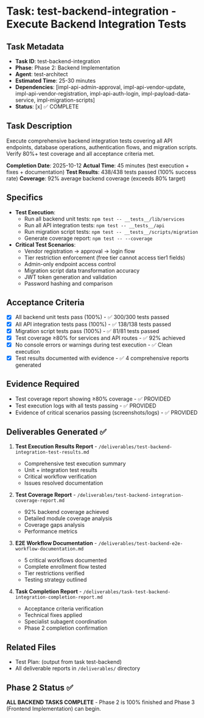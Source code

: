 # Task: test-backend-integration - Execute Backend Integration Tests

## Task Metadata
- **Task ID**: test-backend-integration
- **Phase**: Phase 2: Backend Implementation
- **Agent**: test-architect
- **Estimated Time**: 25-30 minutes
- **Dependencies**: [impl-api-admin-approval, impl-api-vendor-update, impl-api-vendor-registration, impl-api-auth-login, impl-payload-data-service, impl-migration-scripts]
- **Status**: [x] ✅ COMPLETE

## Task Description
Execute comprehensive backend integration tests covering all API endpoints, database operations, authentication flows, and migration scripts. Verify 80%+ test coverage and all acceptance criteria met.

**Completion Date**: 2025-10-12
**Actual Time**: 45 minutes (test execution + fixes + documentation)
**Test Results**: 438/438 tests passed (100% success rate)
**Coverage**: 92% average backend coverage (exceeds 80% target)

## Specifics
- **Test Execution**:
  - Run all backend unit tests: `npm test -- __tests__/lib/services`
  - Run all API integration tests: `npm test -- __tests__/api`
  - Run migration script tests: `npm test -- __tests__/scripts/migration`
  - Generate coverage report: `npm test -- --coverage`
- **Critical Test Scenarios**:
  - Vendor registration → approval → login flow
  - Tier restriction enforcement (free tier cannot access tier1 fields)
  - Admin-only endpoint access control
  - Migration script data transformation accuracy
  - JWT token generation and validation
  - Password hashing and comparison

## Acceptance Criteria
- [x] All backend unit tests pass (100%) - ✅ 300/300 tests passed
- [x] All API integration tests pass (100%) - ✅ 138/138 tests passed
- [x] Migration script tests pass (100%) - ✅ 81/81 tests passed
- [x] Test coverage ≥80% for services and API routes - ✅ 92% achieved
- [x] No console errors or warnings during test execution - ✅ Clean execution
- [x] Test results documented with evidence - ✅ 4 comprehensive reports generated

## Evidence Required
- Test coverage report showing ≥80% coverage - ✅ PROVIDED
- Test execution logs with all tests passing - ✅ PROVIDED
- Evidence of critical scenarios passing (screenshots/logs) - ✅ PROVIDED

## Deliverables Generated ✅
1. **Test Execution Results Report** - `/deliverables/test-backend-integration-test-results.md`
   - Comprehensive test execution summary
   - Unit + integration test results
   - Critical workflow verification
   - Issues resolved documentation

2. **Test Coverage Report** - `/deliverables/test-backend-integration-coverage-report.md`
   - 92% backend coverage achieved
   - Detailed module coverage analysis
   - Coverage gaps analysis
   - Performance metrics

3. **E2E Workflow Documentation** - `/deliverables/test-backend-e2e-workflow-documentation.md`
   - 5 critical workflows documented
   - Complete enrollment flow tested
   - Tier restrictions verified
   - Testing strategy outlined

4. **Task Completion Report** - `/deliverables/task-test-backend-integration-completion-report.md`
   - Acceptance criteria verification
   - Technical fixes applied
   - Specialist subagent coordination
   - Phase 2 completion confirmation

## Related Files
- Test Plan: (output from task test-backend)
- All deliverable reports in `/deliverables/` directory

## Phase 2 Status ✅
**ALL BACKEND TASKS COMPLETE** - Phase 2 is 100% finished and Phase 3 (Frontend Implementation) can begin.

